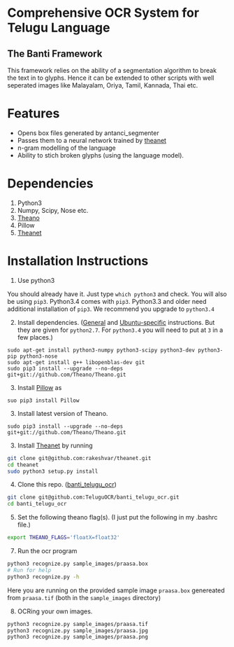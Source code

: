 # Comprehensive OCR System for Telugu Language
## The Banti Framework

This framework relies on the ability of a segmentation algorithm to break the
text in to glyphs. Hence it can be extended to other scripts with well 
seperated images like Malayalam, Oriya, Tamil, Kannada, Thai etc.

# Features
+ Opens box files generated by antanci_segmenter
+ Passes them to a neural network trained by [theanet](https://github.com/rakeshvar/theanet)
+ n-gram modelling of the language
+ Ability to stich broken glyphs (using the language model).

# Dependencies
1. Python3
1. Numpy, Scipy, Nose etc.
1. [Theano](https://github.com/Theano/Theano)
1. Pillow
1. [Theanet](https://github.com/rakeshvar/theanet)

# Installation Instructions

1. Use python3

  You should already have it. Just type `which python3` and  check. You will also be using `pip3`. Python3.4 comes with `pip3`. Python3.3 and older need additional installation of `pip3`. We recommend you upgrade to `python3.4`

2. Install dependencies. ([General](http://deeplearning.net/software/theano/install.html) and [Ubuntu-specific](http://deeplearning.net/software/theano/install_ubuntu.html#install-ubuntu) instructions. But they are given for `python2.7`. For `python3.4` you will need to put at `3` in a few places.)
  ```
  sudo apt-get install python3-numpy python3-scipy python3-dev python3-pip python3-nose 
  sudo apt-get install g++ libopenblas-dev git
  sudo pip3 install --upgrade --no-deps git+git://github.com/Theano/Theano.git
  ```

3. Install [Pillow](https://pillow.readthedocs.org) as
  ```
  suo pip3 install Pillow
  ```

3. Install latest version of Theano.
  ```
  sudo pip3 install --upgrade --no-deps git+git://github.com/Theano/Theano.git
  ```

3. Install [Theanet](https://github.com/rakeshvar/theanet) by running 
  ```sh
  git clone git@github.com:rakeshvar/theanet.git
  cd theanet
  sudo python3 setup.py install 
  ```

4. Clone this repo. ([banti_telugu_ocr](https://github.com/TeluguOCR/banti_telugu_ocr))
  ```sh
  git clone git@github.com:TeluguOCR/banti_telugu_ocr.git
  cd banti_telugu_ocr
  ```

5. Set the following theano flag(s). (I just put the following in my .bashrc file.)
  ```sh
  export THEANO_FLAGS='floatX=float32'
  ```

7. Run the ocr program 
  ```sh
  python3 recognize.py sample_images/praasa.box 
  # Run for help
  python3 recognize.py -h
  ```
  
  Here you are running on the provided sample image `praasa.box` genereated from `praasa.tif` (both in the `sample_images` directory)

8. OCRing your own images.
  ```sh
  python3 recognize.py sample_images/praasa.tif
  python3 recognize.py sample_images/praasa.jpg
  python3 recognize.py sample_images/praasa.png
  ```
